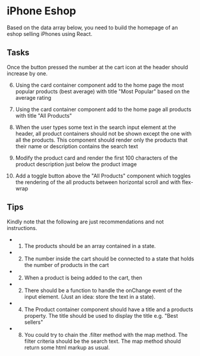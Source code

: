 # iPhone Eshop

Based on the data array below, you need to build the homepage of an eshop selling iPhones using React.


## Tasks

<!-- 1. Build the homepage as a React Component. It should contain all the states and the functions containing the state -->
<!-- 2. Build a header for the eshop. It should contain:
   1. a company logo
   2. 4 menu items (Home, Categories, Deals, Contact)
   3. an input search box along with a button
   4. a cart icon along with the number of products inside it. Default value is 0 -->

<!-- 3. Build a product card. It should contain:
   1.  Product name
   2.  Product Image
   3.  Product price
   4.  Average Rating
   5.  "add to cart" button -->
   
   Once the button pressed the number at the cart icon at the header should increase by one.

<!-- 4. Build a card container component. It should contain: 
   1. a title at the top
   2. product cards
   The title should be rendered at the top left corner
   If the products cover more than the page width then a horizontal scrollbar should be shown. -->


<!-- 5. Using the card container component add to the home page a top selling products component with title "Best Sellers" -->
6. Using the card container component add to the home page the most popular products (best average) with title "Most Popular" based on the average rating
7. Using the card container component add to the home page all products with title "All Products"
8. When the user types some text in the search input element at the header, all product containers should not be shown except the one with all the products. This component should render only the products that their name or description contains the search text

9. Modify the product card and render the first 100 characters of the product description just below the product image
10. Add a toggle button above the "All Products" component which toggles the rendering of the all products between horizontal scroll and with flex-wrap


## Tips

   Kindly note that the following are just recommendations and not instructions.

 - 1. The products should be an array contained in a state.
 - 2. The number inside the cart should be connected to a state that holds the number of products in the cart
 - 2. When a product is being added to the cart, then 
 - 2. There should be a function to handle the onChange event of the input element. (Just an idea: store the text in a state). 
 - 4. The Product container component should have a title and a products property. The title should be used to display the title e.g. "Best sellers"
 - 8. You could try to chain the .filter method with the map method. The filter criteria should be the search text. The map method should return some html markup as usual.